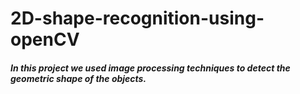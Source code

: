 # 2D-shape-recognition-using-openCV

##### In this project we used image processing techniques to detect the geometric shape of the objects. 
